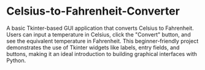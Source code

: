 # Celsius-to-Fahrenheit-Converter
A basic Tkinter-based GUI application that converts Celsius to Fahrenheit. Users can input a temperature in Celsius, click the "Convert" button, and see the equivalent temperature in Fahrenheit. This beginner-friendly project demonstrates the use of Tkinter widgets like labels, entry fields, and buttons, making it an ideal introduction to building graphical interfaces with Python.



